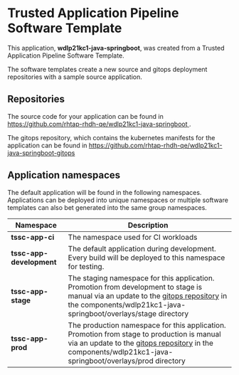 # Trusted Application Pipeline Software Template

This application, **wdlp21kc1-java-springboot**, was created from a Trusted Application Pipeline Software Template.

The software templates create a new source and gitops deployment repositories with a sample source application. 

## Repositories

The source code for your application can be found in [https://github.com/rhtap-rhdh-qe/wdlp21kc1-java-springboot ](https://github.com/rhtap-rhdh-qe/wdlp21kc1-java-springboot ).
 
The gitops repository, which contains the kubernetes manifests for the application can be found in 
[https://github.com/rhtap-rhdh-qe/wdlp21kc1-java-springboot-gitops ](https://github.com/rhtap-rhdh-qe/wdlp21kc1-java-springboot-gitops ) 

## Application namespaces 

The default application will be found in the following namespaces. Applications can be deployed into unique namespaces or multiple software templates can also bet generated into the same group namespaces.  

|  Namespace   |  Description   |  
| -------- | -------- |
| **tssc-app-ci** | The namespace used for CI workloads |
| **tssc-app-development** | The default application during development. Every build will be deployed to this namespace for testing. |
| **tssc-app-stage** | The staging namespace for this application. Promotion from development to stage is manual via an update to the [gitops repository](https://github.com/rhtap-rhdh-qe/wdlp21kc1-java-springboot-gitops ) in the components/wdlp21kc1-java-springboot/overlays/stage directory |
| **tssc-app-prod** | The production namespace for this application. Promotion from stage to production is manual via an update to the [gitops repository](https://github.com/rhtap-rhdh-qe/wdlp21kc1-java-springboot-gitops ) in the components/wdlp21kc1-java-springboot/overlays/prod directory |